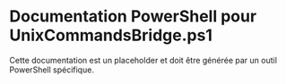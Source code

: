 # Documentation PowerShell pour UnixCommandsBridge.ps1

Cette documentation est un placeholder et doit être générée par un outil PowerShell spécifique.
